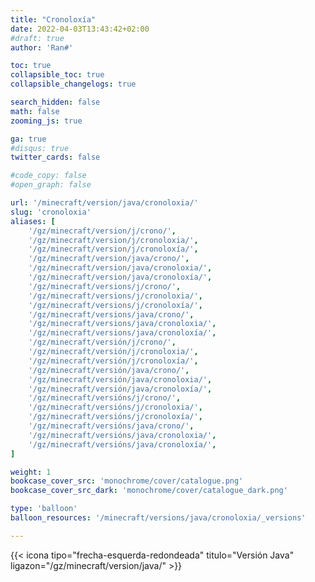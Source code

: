 ```yaml
---
title: "Cronoloxía"
date: 2022-04-03T13:43:42+02:00
#draft: true
author: 'Ran#'

toc: true
collapsible_toc: true
collapsible_changelogs: true

search_hidden: false
math: false
zooming_js: true

ga: true
#disqus: true
twitter_cards: false

#code_copy: false
#open_graph: false

url: '/minecraft/version/java/cronoloxia/'
slug: 'cronoloxia'
aliases: [
    '/gz/minecraft/version/j/crono/',
    '/gz/minecraft/version/j/cronoloxia/',
    '/gz/minecraft/version/j/cronoloxía/',
    '/gz/minecraft/version/java/crono/',
    '/gz/minecraft/version/java/cronoloxia/',
    '/gz/minecraft/version/java/cronoloxía/',
    '/gz/minecraft/versions/j/crono/',
    '/gz/minecraft/versions/j/cronoloxia/',
    '/gz/minecraft/versions/j/cronoloxía/',
    '/gz/minecraft/versions/java/crono/',
    '/gz/minecraft/versions/java/cronoloxia/',
    '/gz/minecraft/versions/java/cronoloxía/',
    '/gz/minecraft/versión/j/crono/',
    '/gz/minecraft/versión/j/cronoloxia/',
    '/gz/minecraft/versión/j/cronoloxía/',
    '/gz/minecraft/versión/java/crono/',
    '/gz/minecraft/versión/java/cronoloxia/',
    '/gz/minecraft/versión/java/cronoloxía/',
    '/gz/minecraft/versións/j/crono/',
    '/gz/minecraft/versións/j/cronoloxia/',
    '/gz/minecraft/versións/j/cronoloxía/',
    '/gz/minecraft/versións/java/crono/',
    '/gz/minecraft/versións/java/cronoloxia/',
    '/gz/minecraft/versións/java/cronoloxía/',
]

weight: 1
bookcase_cover_src: 'monochrome/cover/catalogue.png'
bookcase_cover_src_dark: 'monochrome/cover/catalogue_dark.png'

type: 'balloon'
balloon_resources: '/minecraft/versions/java/cronoloxia/_versions'

---
```


{{< icona tipo="frecha-esquerda-redondeada" titulo="Versión Java" ligazon="/gz/minecraft/version/java/" >}}
